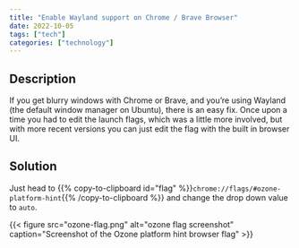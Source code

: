 ```yaml
---
title: "Enable Wayland support on Chrome / Brave Browser"
date: 2022-10-05
tags: ["tech"]
categories: ["technology"]
---
```


## Description

If you get blurry windows with Chrome or Brave, and you’re using Wayland (the default window manager on Ubuntu), there is an easy fix. Once upon a time you had to edit the launch flags, which was a little more involved, but with more recent versions you can just edit the flag with the built in browser UI.

## Solution

Just head to {{% copy-to-clipboard id="flag" %}}`chrome://flags/#ozone-platform-hint`{{% /copy-to-clipboard %}} and change the drop down value to `auto`.

{{< figure src="ozone-flag.png" alt="ozone flag screenshot" caption="Screenshot of the Ozone platform hint browser flag" >}}
